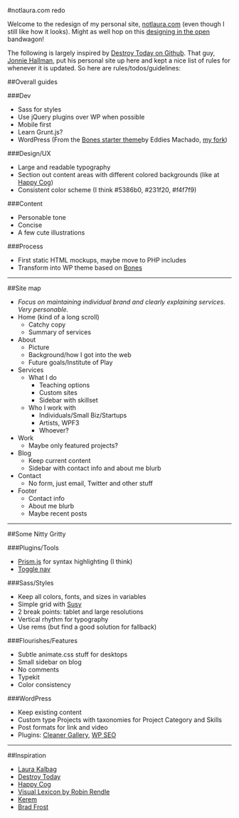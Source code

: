 #notlaura.com redo

Welcome to the redesign of my personal site, [notlaura.com](http://notlaura.com) (even though I still like how it looks). Might as well hop on this [designing in the open](http://bradfrostweb.com/blog/post/designing-in-the-open/) bandwagon!

The following is largely inspired by [Destroy Today on Github](https://github.com/destroytoday/destroytoday.com#rules). That guy, [Jonnie Hallman](http://destroytoday.com), put his personal site up here and kept a nice list of rules for whenever it is updated. So here are rules/todos/guidelines:

##Overall guides

###Dev
* Sass for styles
* Use jQuery plugins over WP when possible
* Mobile first
* Learn Grunt.js?
* WordPress (From the [Bones starter theme](https://github.com/destroytoday/destroytoday.com)by Eddies Machado, [my fork](https://github.com/laras126/bones))

###Design/UX
* Large and readable typography
* Section out content areas with different colored backgrounds (like at [Happy Cog](http://happycog.com/))
* Consistent color scheme (I think #5386b0, #231f20, #f4f7f9)

###Content
* Personable tone
* Concise
* A few cute illustrations

###Process
* First static HTML mockups, maybe move to PHP includes
* Transform into WP theme based on [Bones](http://themble.com/bones)

---

##Site map
* _Focus on maintaining individual brand and clearly explaining services. Very personable._
* Home (kind of a long scroll)
	* Catchy copy
	* Summary of services
* About
	* Picture
	* Background/how I got into the web
	* Future goals/Institute of Play
* Services
	* What I do
		* Teaching options
		* Custom sites
		* Sidebar with skillset
	* Who I work with
		* Individuals/Small Biz/Startups
		* Artists, WPF3
		* Whoever?
* Work
	* Maybe only featured projects?
* Blog
	* Keep current content
	* Sidebar with contact info and about me blurb
* Contact
	* No form, just email, Twitter and other stuff
* Footer
	* Contact info
	* About me blurb
	* Maybe recent posts

---

##Some Nitty Gritty

###Plugins/Tools
* [Prism.js](http://prismjs.com/) for syntax highlighting (I think)
* [Toggle nav](codepen.io/bradfrost/pen/sHvaz)

###Sass/Styles
* Keep all colors, fonts, and sizes in variables
* Simple grid with [Susy](susy.oddbird.net)
* 2 break points: tablet and large resolutions
* Vertical rhythm for typography
* Use rems (but find a good solution for fallback)

###Flourishes/Features
* Subtle animate.css stuff for desktops
* Small sidebar on blog
* No comments
* Typekit
* Color consistency

###WordPress
* Keep existing content
* Custom type Projects with taxonomies for Project Category and Skills
* Post formats for link and video
* Plugins: [Cleaner Gallery](http://wordpress.org/plugins/cleaner-gallery/), [WP SEO](http://wordpress.org/plugins/wordpress-seo/)


---

##Inspiration
* [Laura Kalbag](http://laurakalbag.com/)
* [Destroy Today](http://destroytoday.com)
* [Happy Cog](http://happycog.com/)
* [Visual Lexicon by Robin Rendle](http://robinrendle.com/essays/a-visual-lexicon/)
* [Kerem](http://kerem.co/)
* [Brad Frost](bradfrostweb.com)

